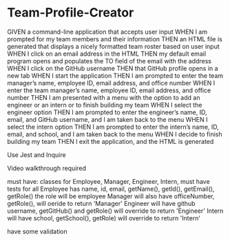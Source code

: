 # Team-Profile-Creator
GIVEN a command-line application that accepts user input
WHEN I am prompted for my team members and their information
THEN an HTML file is generated that displays a nicely formatted team roster based on user input
WHEN I click on an email address in the HTML
THEN my default email program opens and populates the TO field of the email with the address
WHEN I click on the GitHub username
THEN that GitHub profile opens in a new tab
WHEN I start the application
THEN I am prompted to enter the team manager’s name, employee ID, email address, and office number
WHEN I enter the team manager’s name, employee ID, email address, and office number
THEN I am presented with a menu with the option to add an engineer or an intern or to finish building my team
WHEN I select the engineer option
THEN I am prompted to enter the engineer’s name, ID, email, and GitHub username, and I am taken back to the menu
WHEN I select the intern option
THEN I am prompted to enter the intern’s name, ID, email, and school, and I am taken back to the menu
WHEN I decide to finish building my team
THEN I exit the application, and the HTML is generated

Use Jest and Inquire

Video walkthrough required

must have: classes for Employee, Manager, Engineer, Intern, must have tests for all
Employee has name, id, email, getName(), getId(), getEmail(), getRole() the role will be employee
Manager will also have officeNumber, getRole(), will oeride to return 'Manager'
Engineer will have github username, getGitHub() and getRole() will override to return 'Engineer'
Intern will have school, getSchool(), getRole) will override to return 'Intern'

have some validation
